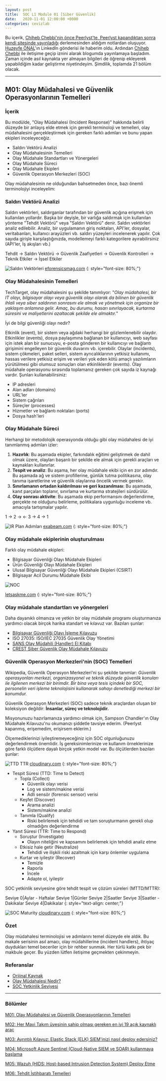 ```yaml
---
layout: post
title:  SOC L1 Module 01 [Siber Güvenlik]
date:   2020-11-01 12:00:00 +0000
categories: cevizlab
---
```


Bu içerik, [Chiheb Chebbi'nin önce Peerlyst'te, Peerlyst kapandıktan sonra kendi sitesinde yayınladığı](https://www.chiheb-chebbi.com/) derlemesinden aldığım notlardan oluşuyor. [Huzeyfe ÖNAL](https://www.lifeoverip.net/)'ın LinkedIn gönderisi ile haberim oldu. Ardından [Chiheb Chebbi](https://www.chiheb-chebbi.com/) ile iletişime geçip iznini alarak blogumda yayınlamaya başladım. Zaman içinde asıl kaynakta yer almayan bilgileri de öğrenip ekleyerek yapabildiğim kadar geliştirme niyetindeyim. Şimdilik, toplamda 21 bölüm olacak.

---

## **M01: Olay Müdahalesi ve Güvenlik Operasyonlarının Temelleri**

### **İçerik**

Bu modülde, "Olay Müdahalesi (Incident Response)" hakkında belirli düzeyde bir anlayış elde etmek için gerekli terminoloji ve temelleri, olay müdahalesini gerçekleştirmek için gereken farklı adımları ve bunu yapan ekipleri inceleyeceğiz.

+ Saldırı Vektörü Analizi
+ Olay Müdahalesinin Temelleri
+ Olay Müdahale Standartları ve Yönergeleri
+ Olay Müdahale Süreci
+ Olay Müdahale Ekipleri
+ Güvenlik Operasyon Merkezleri (SOC)

Olay müdahalesinin ne olduğundan bahsetmeden önce, bazı önemli terminolojiyi inceleyelim:

### **Saldırı Vektörü Analizi**

Saldırı vektörleri, saldırganlar tarafından bir güvenlik açığına erişmek için kullanılan yollardır. Başka bir deyişle, bir varlığa saldırmak için kullanılan yönteme "Tehdit Vektörü" veya "Saldırı Vektörü" denir. Saldırı vektörleri analiz edilebilir. Analiz, bir uygulamanın giriş noktaları, API'ler, dosyalar, veritabanları, kullanıcı arayüzleri vb. saldırı yüzeyleri incelenerek yapılır. Çok sayıda girişle karşılaştığınızda, modellemeyi farklı kategorilere ayırabilirsiniz (API'ler, İş akışları vb.)

Tehdit → Saldırı Vektörü → Güvenlik Zaafiyetleri → Güvenlik Kontrolleri → Teknik Etkiler → İşsel Etkiler

![Saldırı Vektörleri](/assets/img/attack-vectors.png "Saldırı Vektörleri")
[eforensicsmag.com](https://eforensicsmag.com)
{: style="font-size: 80%;"}

### **Olay Müdahalesinin Temelleri**

TechTarget, olay müdahalesini şu şekilde tanımlıyor: "*Olay müdahalesi, bir IT olayı, bilgisayar olayı veya güvenlik olayı olarak da bilinen bir güvenlik ihlali veya siber saldırının sonrasını ele almak ve yönetmek için organize bir yaklaşım anlamına gelir. Amaç, bu durumu, hasarı sınırlayacak, kurtarma süresini ve maliyetlerini azaltacak şekilde ele almaktır.*"

İyi de bilgi güvenliği olayı nedir?

Etkinlik (event), bir sistem veya ağdaki herhangi bir gözlemlenebilir olaydır. Etkinlikler (events), dosya paylaşımına bağlanan bir kullanıcıyı, web sayfası için istek alan bir sunucuyu, e-posta gönderen bir kullanıcıyı ve bağlantı girişimini engelleyen bir güvenlik duvarını vb. içerebilir. Olaylar (incidents), sistem çökmeleri, paket selleri, sistem ayrıcalıklarının yetkisiz kullanımı, hassas verilere yetkisiz erişim ve verileri yok eden kötü amaçlı yazılımların yürütülmesi gibi olumsuz sonuçları olan etkinliklerdir (events). Olay müdahale operasyonu sırasında toplamanız gereken çok sayıda iz kaynağı vardır. Şunları kullanabilirsiniz:

+ IP adresleri
+ Alan adları (domains)
+ URL'ler
+ Sistem çağrıları
+ Süreçler (processes)
+ Hizmetler ve bağlantı noktaları (ports)
+ Dosya hash'leri

### **Olay Müdahale Süreci**

Herhangi bir metodolojik operasyonda olduğu gibi olay müdahalesi de iyi tanımlanmış adımları izler:

1. **Hazırlık**: Bu aşamada ekipler, farkındalık eğitimi geliştirmek de dahil olmak üzere, olayları başarılı bir şekilde ele almak için gerekli araçları ve kaynakları kullanırlar.
2. **Tespit ve analiz**: Bu aşama, her olay müdahale ekibi için en zor adımdır. Bu aşamada ağ ve sistem profillerine, günlük tutma politikasına, olay tanıma işaretlerine ve güvenlik olaylarına öncelik vermek gerekir.
3. **Sınırlamanın ortadan kaldırılması ve geri kazanılması**: Bu aşamada, kanıt parçaları toplanır, sınırlama ve kurtarma stratejileri sürdürülür.
4. **Olay sonrası aktivite**: Bu aşamada ekip performansını değerlendirme, gerçekte ne olduğunu belirleme, politikalara uygunluğu inceleme vb. amacıyla tartışmalar yapılır.

1 → 2 → ← 3 → 4 → 1

![IR Plan Adımları](/assets/img/ir-plan-steps.png "IR Plan Adımları")
[exabeam.com](https://www.exabeam.com)
{: style="font-size: 80%;"}

### **Olay müdahale ekiplerinin oluşturulması**

Farklı olay müdahale ekipleri:

+ Bilgisayar Güvenliği Olayı Müdahale Ekipleri
+ Ürün Güvenliği Olayı Müdahale Ekipleri
+ Ulusal Bilgisayar Güvenliği Olayı Müdahale Ekipleri (CSIRT)
+ Bilgisayar Acil Durumu Müdahale Ekibi

![NOC](/assets/img/noc.png "NOC")

[letsaskme.com](https://letsaskme.com)
{: style="font-size: 80%;"}

### **Olay müdahale standartları ve yönergeleri**

Daha dayanıklı olmanıza ve yetkin bir olay müdahale programı oluşturmanıza yardımcı olacak birçok harika standart ve kılavuz var. Bazıları şunlar:

+ [Bilgisayar Güvenliği Olayı İşleme Kılavuzu](https://nvlpubs.nist.gov/nistpubs/SpecialPublications/NIST.SP.800-61r2.pdf)
+ ISO 27035: ISO/IEC 27035 Güvenlik Olay Yönetimi
+ [SANS Olay Müdahili (Handler) El Kitabı](https://www.sans.org/reading-room/whitepapers/incident/incident-handlers-handbook-33901)
+ [CREST Siber Güvenlik Olay Müdahale Kılavuzu](https://www.crest-approved.org/what-is-cyber-security-incident-response/index.html)

### **Güvenlik Operasyon Merkezleri'nin (SOC) Temelleri**

Wikipedia, Güvenlik Operasyon Merkezleri'ni şu şekilde tanımlar: *Güvenlik operasyonları merkezi, organizasyonel ve teknik düzeyde güvenlik konuları ile ilgilenen merkezi bir birimdir. Bir bina veya tesis içindeki bir SOC, personelin veri işleme teknolojisini kullanarak sahayı denetlediği merkezi bir konumdur.*

Güvenlik Operasyon Merkezleri (SOC) sadece teknik araçlardan oluşan bir koleksiyon değildir: **İnsanlar, süreç ve teknolojidir.**

Misyonunuzu hazırlamanıza yardımcı olmak için, Sampson Chandler'ın Olay Müdahale Kılavuzu'nu okumanızı şiddetle tavsiye ederim. (Peerlyst kapanmış, erişemedim, erişirsem eklerim.)

Ölçemediklerinizi iyileştiremeyeceğiniz için SOC olgunluğunuzu değerlendirmek önemlidir. İş gereksinimlerinize ve kullanım örneklerinize göre farklı ölçütlere dayalı birçok yetkin model var. Bu ölçütlerden bazıları şunlar:

![TTD TTR](/assets/img/ttd-ttr.png "TTD TTR")
[cloudinary.com](https://cloudinary.com)
{: style="font-size: 80%;"}

+ Tespit Süresi (TTD: Time to Detect)
  + Topla (Collect)
    + Güvenlik olayı verisi
    + Log ve sistem/makine verisi
    + Adli sensör (forensic sensor) verisi
  + Keşfet (Discover)
    + Arama analizi
    + Sistem/makine analizi
  + Tanımla (Qualify)
    + Riski belirlemek için tehdidi ve tam soruşturmanın gerekli olup olmadığını değerlendirme
+ Yanıt Süresi (TTR: Time to Respond)
  + Soruştur (Investigate)
    + Olayın niteliğini ve kapsamını belirlemek için tehdidi analiz etme
  + Etkisiz hale getir (Neutralize)
    + Tehdidi ve ilişkili riski azaltmak için karşı önlemler uygulama
  + Kurtar ve iyileştir (Recover)
    + Temizle
    + Raporla
    + İncele
    + Adapte ol, iyileştir

SOC yetkinlik seviyesine göre tehdit tespit ve çözüm süreleri (MTTD/MTTR):

Seviye 0|Aylar - Haftalar
Seviye 1|Günler
Seviye 2|Saatler
Seviye 3|Saatler - Dakikalar
Seviye 4|Dakikalar
{: style="text-align: center;"}

![SOC Maturity](/assets/img/soc-maturity.png "SOC Maturity")
[cloudinary.com](https://cloudinary.com)
{: style="font-size: 80%;"}

### **Özet**

Olay müdahalesi terminolojisi ve adımlarını temel düzeyde ele aldık. Bu makale serisinin asıl amacı, olay müdahillerine (incident handlers), ihtiyaç duydukları temel beceriler için bir rehber sunmak. Her türlü katkı pek bir makbule geçer. Bu yüzden lütfen iletişime geçmekten çekinmeyin.

### **Referanslar**

+ [Orijinal Kaynak](https://www.chiheb-chebbi.com/incident-response-and-security-operations-fundamentals/)
+ [Olay Müdahalesi Nedir?](https://searchsecurity.techtarget.com/definition/incident-response)
+ [SOC Yetkinlik Seviyesi](https://logrhythm.com/blog/a-ctos-take-on-the-security-operations-maturity-model/)

---

### **Bölümler**

[M01: Olay Müdahalesi ve Güvenlik Operasyonlarının Temelleri](/cevizlab/2020/11/01/soc-l1-module-01.html)

[M02: Her Mavi Takım üyesinin sahip olması gereken en iyi 19 açık kaynaklı araç](/cevizlab/2020/11/02/soc-l1-module-02.html)

[M03: Ayrıntılı Kılavuz: Elastic Stack (ELK) SIEM'inizi nasıl deploy edersiniz?](/cevizlab/2020/11/03/soc-l1-module-03.html)

[M04: Microsoft Azure Sentinel (Cloud-Native SIEM ve SOAR) kullanmaya başlama](/cevizlab/2020/11/04/soc-l1-module-04.html)

[M05: Wazuh (HIDS: Host-based Intrusion Detection System) Deploy Etme](/cevizlab/2020/11/05/soc-l1-module-05.html)

[M06: Tehdit İstihbaratı Temelleri](/cevizlab/2020/11/06/soc-l1-module-06.html)
